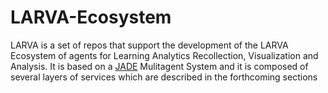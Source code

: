 # LARVA-Ecosystem
LARVA is a set of repos that support the development of the LARVA Ecosystem of agents for Learning Analytics Recollection, Visualization and Analysis. It is based on a [JADE](https://jade.tilab.com/) Mulitagent System and it is composed of several layers of services which are described in the forthcoming sections


